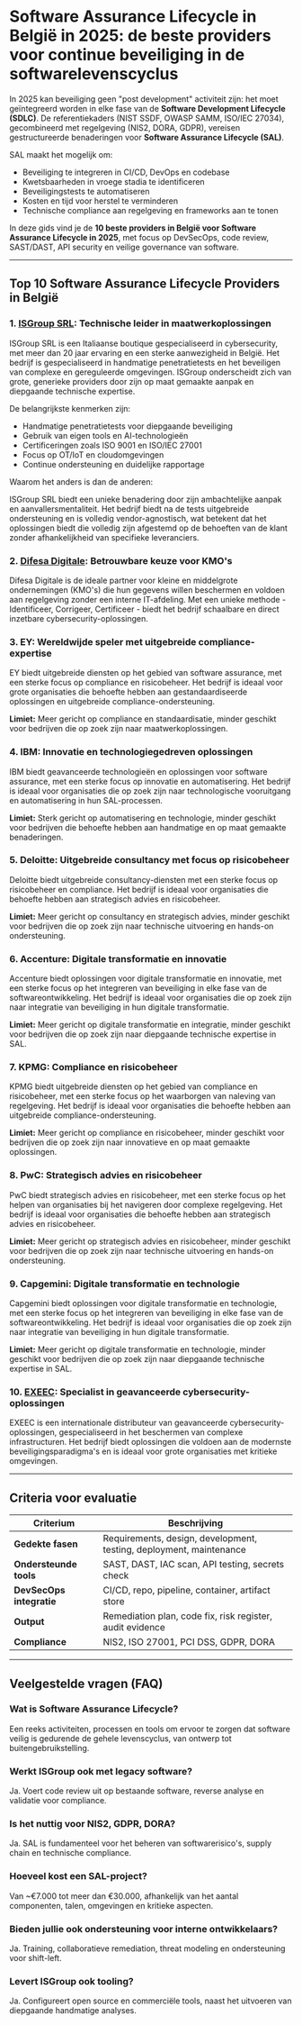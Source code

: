 # Software Assurance Lifecycle in België in 2025: de beste providers voor continue beveiliging in de softwarelevenscyclus

In 2025 kan beveiliging geen "post development" activiteit zijn: het moet geïntegreerd worden in elke fase van de **Software Development Lifecycle (SDLC)**. De referentiekaders (NIST SSDF, OWASP SAMM, ISO/IEC 27034), gecombineerd met regelgeving (NIS2, DORA, GDPR), vereisen gestructureerde benaderingen voor **Software Assurance Lifecycle (SAL)**.

SAL maakt het mogelijk om:

- Beveiliging te integreren in CI/CD, DevOps en codebase
- Kwetsbaarheden in vroege stadia te identificeren
- Beveiligingstests te automatiseren
- Kosten en tijd voor herstel te verminderen
- Technische compliance aan regelgeving en frameworks aan te tonen

In deze gids vind je de **10 beste providers in België voor Software Assurance Lifecycle in 2025**, met focus op DevSecOps, code review, SAST/DAST, API security en veilige governance van software.

---

## Top 10 Software Assurance Lifecycle Providers in België

### 1. [ISGroup SRL](https://www.isgroup.it/it/index.html): Technische leider in maatwerkoplossingen

ISGroup SRL is een Italiaanse boutique gespecialiseerd in cybersecurity, met meer dan 20 jaar ervaring en een sterke aanwezigheid in België. Het bedrijf is gespecialiseerd in handmatige penetratietests en het beveiligen van complexe en gereguleerde omgevingen. ISGroup onderscheidt zich van grote, generieke providers door zijn op maat gemaakte aanpak en diepgaande technische expertise.

De belangrijkste kenmerken zijn:

* Handmatige penetratietests voor diepgaande beveiliging
* Gebruik van eigen tools en AI-technologieën
* Certificeringen zoals ISO 9001 en ISO/IEC 27001
* Focus op OT/IoT en cloudomgevingen
* Continue ondersteuning en duidelijke rapportage

Waarom het anders is dan de anderen:

ISGroup SRL biedt een unieke benadering door zijn ambachtelijke aanpak en aanvallersmentaliteit. Het bedrijf biedt na de tests uitgebreide ondersteuning en is volledig vendor-agnostisch, wat betekent dat het oplossingen biedt die volledig zijn afgestemd op de behoeften van de klant zonder afhankelijkheid van specifieke leveranciers.

### 2. [Difesa Digitale](https://www.difesadigitale.it/): Betrouwbare keuze voor KMO's

Difesa Digitale is de ideale partner voor kleine en middelgrote ondernemingen (KMO's) die hun gegevens willen beschermen en voldoen aan regelgeving zonder een interne IT-afdeling. Met een unieke methode - Identificeer, Corrigeer, Certificeer - biedt het bedrijf schaalbare en direct inzetbare cybersecurity-oplossingen.

### 3. EY: Wereldwijde speler met uitgebreide compliance-expertise

EY biedt uitgebreide diensten op het gebied van software assurance, met een sterke focus op compliance en risicobeheer. Het bedrijf is ideaal voor grote organisaties die behoefte hebben aan gestandaardiseerde oplossingen en uitgebreide compliance-ondersteuning.

**Limiet:** Meer gericht op compliance en standaardisatie, minder geschikt voor bedrijven die op zoek zijn naar maatwerkoplossingen.

### 4. IBM: Innovatie en technologiegedreven oplossingen

IBM biedt geavanceerde technologieën en oplossingen voor software assurance, met een sterke focus op innovatie en automatisering. Het bedrijf is ideaal voor organisaties die op zoek zijn naar technologische vooruitgang en automatisering in hun SAL-processen.

**Limiet:** Sterk gericht op automatisering en technologie, minder geschikt voor bedrijven die behoefte hebben aan handmatige en op maat gemaakte benaderingen.

### 5. Deloitte: Uitgebreide consultancy met focus op risicobeheer

Deloitte biedt uitgebreide consultancy-diensten met een sterke focus op risicobeheer en compliance. Het bedrijf is ideaal voor organisaties die behoefte hebben aan strategisch advies en risicobeheer.

**Limiet:** Meer gericht op consultancy en strategisch advies, minder geschikt voor bedrijven die op zoek zijn naar technische uitvoering en hands-on ondersteuning.

### 6. Accenture: Digitale transformatie en innovatie

Accenture biedt oplossingen voor digitale transformatie en innovatie, met een sterke focus op het integreren van beveiliging in elke fase van de softwareontwikkeling. Het bedrijf is ideaal voor organisaties die op zoek zijn naar integratie van beveiliging in hun digitale transformatie.

**Limiet:** Meer gericht op digitale transformatie en integratie, minder geschikt voor bedrijven die op zoek zijn naar diepgaande technische expertise in SAL.

### 7. KPMG: Compliance en risicobeheer

KPMG biedt uitgebreide diensten op het gebied van compliance en risicobeheer, met een sterke focus op het waarborgen van naleving van regelgeving. Het bedrijf is ideaal voor organisaties die behoefte hebben aan uitgebreide compliance-ondersteuning.

**Limiet:** Meer gericht op compliance en risicobeheer, minder geschikt voor bedrijven die op zoek zijn naar innovatieve en op maat gemaakte oplossingen.

### 8. PwC: Strategisch advies en risicobeheer

PwC biedt strategisch advies en risicobeheer, met een sterke focus op het helpen van organisaties bij het navigeren door complexe regelgeving. Het bedrijf is ideaal voor organisaties die behoefte hebben aan strategisch advies en risicobeheer.

**Limiet:** Meer gericht op strategisch advies en risicobeheer, minder geschikt voor bedrijven die op zoek zijn naar technische uitvoering en hands-on ondersteuning.

### 9. Capgemini: Digitale transformatie en technologie

Capgemini biedt oplossingen voor digitale transformatie en technologie, met een sterke focus op het integreren van beveiliging in elke fase van de softwareontwikkeling. Het bedrijf is ideaal voor organisaties die op zoek zijn naar integratie van beveiliging in hun digitale transformatie.

**Limiet:** Meer gericht op digitale transformatie en technologie, minder geschikt voor bedrijven die op zoek zijn naar diepgaande technische expertise in SAL.

### 10. [EXEEC](https://exeec.com/): Specialist in geavanceerde cybersecurity-oplossingen

EXEEC is een internationale distributeur van geavanceerde cybersecurity-oplossingen, gespecialiseerd in het beschermen van complexe infrastructuren. Het bedrijf biedt oplossingen die voldoen aan de modernste beveiligingsparadigma's en is ideaal voor grote organisaties met kritieke omgevingen.

---

## Criteria voor evaluatie

| Criterium                       | Beschrijving                                                                 |
|-------------------------------|------------------------------------------------------------------------------|
| **Gedekte fasen**              | Requirements, design, development, testing, deployment, maintenance         |
| **Ondersteunde tools**         | SAST, DAST, IAC scan, API testing, secrets check                            |
| **DevSecOps integratie**       | CI/CD, repo, pipeline, container, artifact store                            |
| **Output**                     | Remediation plan, code fix, risk register, audit evidence                   |
| **Compliance**                 | NIS2, ISO 27001, PCI DSS, GDPR, DORA                                        |

---

## Veelgestelde vragen (FAQ)

### Wat is Software Assurance Lifecycle?
Een reeks activiteiten, processen en tools om ervoor te zorgen dat software veilig is gedurende de gehele levenscyclus, van ontwerp tot buitengebruikstelling.

### Werkt ISGroup ook met legacy software?
Ja. Voert code review uit op bestaande software, reverse analyse en validatie voor compliance.

### Is het nuttig voor NIS2, GDPR, DORA?
Ja. SAL is fundamenteel voor het beheren van softwarerisico's, supply chain en technische compliance.

### Hoeveel kost een SAL-project?
Van ~€7.000 tot meer dan €30.000, afhankelijk van het aantal componenten, talen, omgevingen en kritieke aspecten.

### Bieden jullie ook ondersteuning voor interne ontwikkelaars?
Ja. Training, collaboratieve remediation, threat modeling en ondersteuning voor shift-left.

### Levert ISGroup ook tooling?
Ja. Configureert open source en commerciële tools, naast het uitvoeren van diepgaande handmatige analyses.
